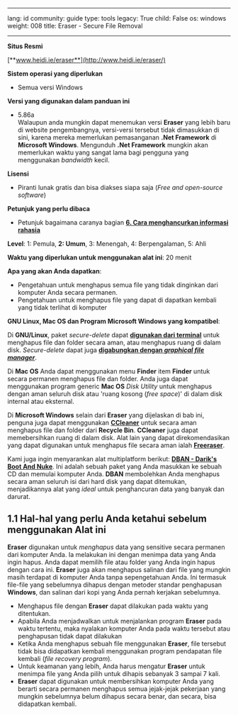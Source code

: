 

---

lang: id
community: guide
type: tools
legacy: True
child: False
os: windows
weight: 008
title: Eraser - Secure File Removal

---

**Situs Resmi**
  
[**www.heidi.ie/eraser**](http://www.heidi.ie/eraser/) 

**Sistem operasi yang diperlukan**

- Semua versi Windows

**Versi yang digunakan dalam panduan ini**

- 5.86a <br>
Walaupun anda mungkin dapat menemukan versi **Eraser** yang lebih baru di website pengembangnya, versi-versi tersebut tidak dimasukkan di sini, karena mereka memerlukan pemasanganan **.Net Framework** di **Microsoft Windows**. Mengunduh **.Net Framework** mungkin akan memerlukan waktu yang sangat lama bagi pengguna yang menggunakan *bandwidth* kecil.

**Lisensi**

- Piranti lunak gratis dan bisa diakses siapa saja (*Free and open-source software*)

**Petunjuk yang perlu dibaca**

- Petunjuk bagaimana caranya bagian [**6. Cara menghancurkan informasi rahasia**](https://securityinabox.org/id/chapter-6)

**Level**: 1: Pemula, **2: Umum**, 3: Menengah, 4: Berpengalaman, 5: Ahli


**Waktu yang diperlukan untuk menggunakan alat ini**: 20 menit

**Apa yang akan Anda dapatkan**:

- Pengetahuan untuk menghapus semua file yang tidak dinginkan dari komputer Anda secara permanen.
- Pengetahuan untuk menghapus file yang dapat di dapatkan kembali yang tidak terlihat di komputer	

**GNU Linux, Mac OS dan Program Microsoft Windows yang kompatibel**:

Di **GNU/Linux**, paket *secure-delete* dapat [**digunakan dari terminal**](http://www.ghacks.net/2010/08/26/securely-delete-files-with-secure-delete/) untuk menghapus file dan folder secara aman, atau menghapus ruang di dalam disk. *Secure-delete* dapat juga [**digabungkan dengan *graphical file manager***](http://techthrob.com/2010/07/07/adding-a-secure-delete-option-to-nautilus-file-manager-in-linux/).

Di **Mac OS** Anda dapat menggunakan menu **Finder** item **Finder** untuk secara permanen menghapus file dan folder. Anda juga dapat menggunakan program generic **Mac OS** *Disk Utility* untuk menghapus dengan aman seluruh disk atau 'ruang kosong (*free space*)' di dalam disk internal atau eksternal.

Di **Microsoft Windows** selain dari **Eraser** yang dijelaskan di bab ini, penguna juga dapat menggunakan [**CCleaner**](/id/ccleaner) untuk secara aman menghapus file dan folder dari **Recycle Bin**. **CCleaner** juga dapat memebersihkan ruang di dalam disk. Alat lain yang dapat direkomendasikan yang dapat digunakan untuk menghapus file secara aman ialah [**Freeraser**](http://www.freeraser.com/).

Kami juga ingin menyarankan alat multiplatform berikut: [**DBAN - Darik's Boot And Nuke**](http://www.dban.org/). Ini adalah sebuah paket yang Anda masukkan ke sebuah CD dan memulai komputer Anda. **DBAN** membolehkan Anda menghapus secara aman seluruh isi dari hard disk yang dapat ditemukan, menjadikannya alat yang *ideal* untuk penghancuran data yang banyak dan darurat.

## 1.1 Hal-hal yang perlu Anda ketahui sebelum menggunakan Alat ini ##

**Eraser** digunakan untuk *menghapus* data yang sensitive secara permanen dari komputer Anda. Ia melakukan ini dengan menimpa data yang Anda ingin hapus. Anda dapat memilih file atau folder yang Anda ingin hapus dengan cara ini. **Eraser** juga akan menghapus salinan dari file yang mungkin masih terdapat di komputer Anda tanpa sepengetahuan Anda. Ini termasuk file-file yang sebelumnya dihapus dengan metoder standar penghapusan **Windows**, dan salinan dari kopi yang Anda pernah kerjakan sebelumnya.

- Menghapus file dengan **Eraser** dapat dilakukan pada waktu yang ditentukan.
- Apabila Anda menjadwalkan untuk menjalankan program **Eraser** pada waktu tertentu, maka nyalakan komputer Anda pada waktu tersebut atau penghapusan tidak dapat dilakukan 
- Ketika Anda menghapus sebuah file menggunakan **Eraser**, file tersebut tidak bisa didapatkan kembali menggunakan program pendapatan file kembali (*file recovery program*).
- Untuk keamanan yang lebih, Anda harus mengatur **Eraser** untuk menimpa file yang Anda pilih untuk dihapis sebanyak 3 sampai 7 kali.
- **Eraser** dapat digunakan untuk membersihkan komputer Anda yang berarti secara permanen menghapus semua jejak-jejak pekerjaan yang mungkin sebelumnya belum dihapus secara benar, dan secara, bisa didapatkan kembali.



